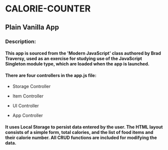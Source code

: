 # CALORIE-COUNTER

## Plain Vanilla App

### Description:

#### This app is sourced from the 'Modern JavaScript' class authored by Brad Traversy, used as an exercise for studying use of the JavaScript Singleton module type, which are loaded when the app is launched.

#### There are four controllers in the app.js file:

* Storage Controller
  
* Item Controller

* UI Controller

* App Controller

#### It uses Local Storage to persist data entered by the user. The HTML layout consists of a simple form, total calories, and the list of food items and their calorie number. All CRUD functions are included for modifying the data.